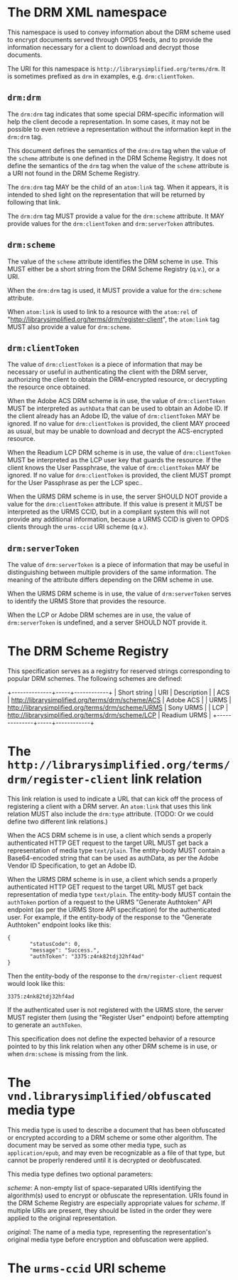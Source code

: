 # The DRM XML namespace

This namespace is used to convey information about the DRM scheme used
to encrypt documents served through OPDS feeds, and to provide the
information necessary for a client to download and decrypt those
documents.

The URI for this namespace is
`http://librarysimplified.org/terms/drm`. It is sometimes prefixed as
`drm` in examples, e.g. `drm:clientToken`.

## `drm:drm`

The `drm:drm` tag indicates that some special DRM-specific information
will help the client decode a representation. In some cases, it may
not be possible to even retrieve a representation without the
information kept in the `drm:drm` tag.

This document defines the semantics of the `drm:drm` tag when the value of
the `scheme` attribute is one defined in the DRM Scheme Registry. It
does not define the semantics of the `drm` tag when the value of the
`scheme` attribute is a URI not found in the DRM Scheme Registry.

The `drm:drm` tag MAY be the child of an `atom:link` tag. When it appears,
it is intended to shed light on the representation that will be
returned by following that link.

The `drm:drm` tag MUST provide a value for the `drm:scheme`
attribute. It MAY provide values for the `drm:clientToken` and
`drm:serverToken` attributes.

## `drm:scheme`

The value of the `scheme` attribute identifies the DRM scheme in
use. This MUST either be a short string from the DRM Scheme Registry
(q.v.), or a URI.

When the `drm:drm` tag is used, it MUST provide a value for the
`drm:scheme` attribute.

When `atom:link` is used to link to a resource with the `atom:rel` of
"http://librarysimplified.org/terms/drm/register-client", the
`atom:link` tag MUST also provide a value for `drm:scheme`.

## `drm:clientToken`

The value of `drm:clientToken` is a piece of information that may be
necessary or useful in authenticating the client with the DRM server,
authorizing the client to obtain the DRM-encrypted resource, or
decrypting the resource once obtained.

When the Adobe ACS DRM scheme is in use, the value of
`drm:clientToken` MUST be interpreted as `authData` that can be used
to obtain an Adobe ID. If the client already has an Adobe ID, the
value of `drm:clientToken` MAY be ignored. If no value for
`drm:clientToken` is provided, the client MAY proceed as usual, but
may be unable to download and decrypt the ACS-encrypted resource.

When the Readium LCP DRM scheme is in use, the value of
`drm:clientToken` MUST be interpreted as the LCP user key that guards
the resource. If the client knows the User Passphrase, the value of
`drm:clientToken` MAY be ignored. If no value for `drm:clientToken` is
provided, the client MUST prompt for the User Passphrase as per the
LCP spec..

When the URMS DRM scheme is in use, the server SHOULD NOT provide a
value for the `drm:clientToken` attribute. If this value is present it
MUST be interpreted as the URMS CCID, but in a compliant system this
will not provide any additional information, because a URMS CCID is
given to OPDS clients through the `urms-ccid` URI scheme (q.v.).

## `drm:serverToken`

The value of `drm:serverToken` is a piece of information that may be
useful in distinguishing between multiple providers of the same
information. The meaning of the attribute differs depending on the DRM
scheme in use.

When the URMS DRM scheme is in use, the value of `drm:serverToken`
serves to identify the URMS Store that provides the resource.

When the LCP or Adobe DRM schemes are in use, the value of
`drm:serverToken` is undefined, and a server SHOULD NOT provide it.

# The DRM Scheme Registry

This specification serves as a registry for reserved strings
corresponding to popular DRM schemes. The following schemes are
defined:

+--------------+-----+------------+
| Short string | URI | Description |
| ACS | http://librarysimplified.org/terms/drm/scheme/ACS | Adobe ACS |
| URMS | http://librarysimplified.org/terms/drm/scheme/URMS | Sony URMS |
| LCP | http://librarysimplified.org/terms/drm/scheme/LCP | Readium URMS |
+--------------+-----+------------+

# The `http://librarysimplified.org/terms/drm/register-client` link relation

This link relation is used to indicate a URL that can kick off the
process of registering a client with a DRM server. An `atom:link` that
uses this link relation MUST also include the `drm:type`
attribute. (TODO: Or we could define two different link relations.)

When the ACS DRM scheme is in use, a client which sends a properly
authenticated HTTP GET request to the target URL MUST get back a
representation of media type `text/plain`. The entity-body MUST
contain a Base64-encoded string that can be used as authData, as per
the Adobe Vendor ID Specification, to get an Adobe ID.

When the URMS DRM scheme is in use, a client which sends a properly
authenticated HTTP GET request to the target URL MUST get back
representation of media type `text/plain`. The entity-body MUST
contain the `authToken` portion of a request to the URMS "Generate
Authtoken" API endpoint (as per the URMS Store API specification) for
the authenticated user. For example, if the entity-body of the
response to the "Generate Authtoken" endpoint looks like this:

```
{
       "statusCode": 0,
       "message": "Success.",
       "authToken": "3375:z4nk82tdj32hf4ad"
}
```

Then the entity-body of the response to the `drm/register-client`
request would look like this:

```
3375:z4nk82tdj32hf4ad
```

If the authenticated user is not registered with the URMS store, the
server MUST register them (using the "Register User" endpoint) before
attempting to generate an `authToken`.

This specification does not define the expected behavior of a resource
pointed to by this link relation when any other DRM scheme is in use,
or when `drm:scheme` is missing from the link.

# The `vnd.librarysimplified/obfuscated` media type

This media type is used to describe a document that has been
obfuscated or encrypted according to a DRM scheme or some other
algorithm. The document may be served as some other media type, such
as `application/epub`, and may even be recognizable as a file of that
type, but cannot be properly rendered until it is decrypted or
deobfuscated.

This media type defines two optional parameters:

*scheme*: A non-empty list of space-separated URIs identifying the
algorithm(s) used to encrypt or obfuscate the representation. URIs
found in the DRM Scheme Registry are especially appropriate values for
*scheme*. If multiple URIs are present, they should be listed in the
order they were applied to the original representation.

*original*: The name of a media type, representing the
representation's original media type before encryption and obfuscation
were applied.

# The `urms-ccid` URI scheme